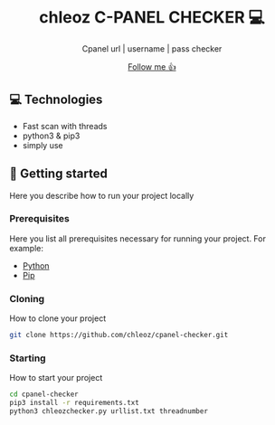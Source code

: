 
<h1 align="center" style="font-weight: bold;">chleoz C-PANEL CHECKER 💻</h1>

<p align="center">Cpanel url | username | pass checker</p>


<p align="center">
<a href="https://github.com/login?return_to=https%3A%2F%2Fgithub.com%2Fchleoz">Follow me 👍</a>
</p>
 
<h2 id="technologies">💻 Technologies</h2>

- Fast scan with threads
- python3 & pip3
- simply use
 
<h2 id="started">🚀 Getting started</h2>

Here you describe how to run your project locally
 
<h3>Prerequisites</h3>

Here you list all prerequisites necessary for running your project. For example:

- [Python](https://www.python.org/downloads/)
- [Pip](https://www.python.org/downloads/)
 
<h3>Cloning</h3>

How to clone your project

```bash
git clone https://github.com/chleoz/cpanel-checker.git
```
 
<h3>Starting</h3>

How to start your project

```bash
cd cpanel-checker
pip3 install -r requirements.txt
python3 chleozchecker.py urllist.txt threadnumber
```
